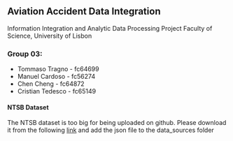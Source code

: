 ## Aviation Accident Data Integration
Information Integration and Analytic Data Processing Project
Faculty of Science, University of Lisbon

### Group 03:
- Tommaso Tragno - fc64699
- Manuel Cardoso - fc56274
- Chen Cheng - fc64872
- Cristian Tedesco - fc65149


#### NTSB Dataset
The NTSB dataset is too big for being uploaded on github. Please download it from the following [link](https://drive.google.com/file/d/1frWczU94UoCY7Cc6OIa43gVOPOkgix2w/view?usp=drive_link) and add the json file to the data_sources folder